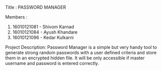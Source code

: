Title :
PASSWORD MANAGER

Members :
1) 16010121081 - Shivom Karnad
2) 16010121084 - Ayush Khandare
3) 16010121096 - Kedar Kulkarni

Project Description:
Password Manager is a simple but very handy tool to generate strong random passwords with a user defined criteria and store them in an encrypted hidden file. It will be only accessible if master username and password is entered correctly. 
